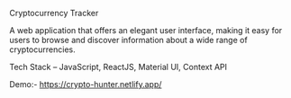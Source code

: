 Cryptocurrency Tracker 

A web application that offers an elegant user interface, making it easy for users to browse and discover information about a wide range of cryptocurrencies.

Tech Stack – JavaScript, ReactJS, Material UI, Context API

Demo:-
https://crypto-hunter.netlify.app/

